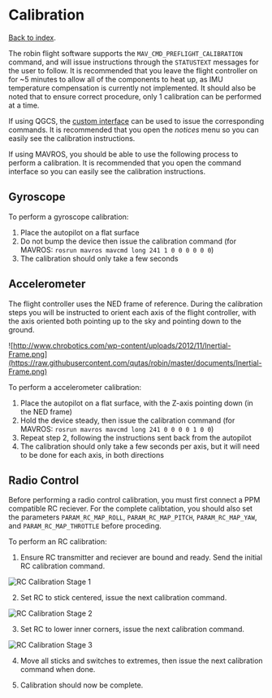 # Calibration
[Back to index](README.md).

The robin flight software supports the `MAV_CMD_PREFLIGHT_CALIBRATION` command, and will issue instructions through the `STATUSTEXT` messages for the user to follow. It is recommended that you leave the flight controller on for ~5 minutes to allow all of the components to heat up, as IMU temperature compensation is currently not implemented. It should also be noted that to ensure correct procedure, only 1 calibration can be performed at a time.

If using QGCS, the [custom interface](TOOLS.md#qgroundcontrol) can be used to issue the corresponding commands. It is recommended that you open the _notices_ menu so you can easily see the calibration instructions.

If using MAVROS, you should be able to use the following process to perform a calibration. It is recommended that you open the command interface so you can easily see the calibration instructions.

## Gyroscope
To perform a gyroscope calibration:
1. Place the autopilot on a flat surface
2. Do not bump the device then issue the calibration command (for MAVROS: `rosrun mavros mavcmd long 241 1 0 0 0 0 0 0`)
3. The calibration should only take a few seconds

## Accelerometer
The flight controller uses the NED frame of reference. During the calibration steps you will be instructed to orient each axis of the flight controller, with the axis oriented both pointing up to the sky and pointing down to the ground.

![http://www.chrobotics.com/wp-content/uploads/2012/11/Inertial-Frame.png](https://raw.githubusercontent.com/qutas/robin/master/documents/Inertial-Frame.png)

To perform a accelerometer calibration:
1. Place the autopilot on a flat surface, with the Z-axis pointing down (in the NED frame)
2. Hold the device steady, then issue the calibration command (for MAVROS: `rosrun mavros mavcmd long 241 0 0 0 0 1 0 0`)
3. Repeat step 2, following the instructions sent back from the autopilot
4. The calibration should only take a few seconds per axis, but it will need to be done for each axis, in both directions

## Radio Control
Before performing a radio control calibration, you must first connect a PPM compatible RC reciever. For the complete calibtation, you should also set the parameters `PARAM_RC_MAP_ROLL`, `PARAM_RC_MAP_PITCH`, `PARAM_RC_MAP_YAW`, and `PARAM_RC_MAP_THROTTLE` before proceding.

To perform an RC calibration:
1. Ensure RC transmitter and reciever are bound and ready. Send the initial RC calibration command.

![RC Calibration Stage 1](https://raw.githubusercontent.com/qutas/robin/master/documents/rc_step_1.png)

2. Set RC to stick centered, issue the next calibration command.

![RC Calibration Stage 2](https://raw.githubusercontent.com/qutas/robin/master/documents/rc_step_2.png)

3. Set RC to lower inner corners, issue the next calibration command.

![RC Calibration Stage 3](https://raw.githubusercontent.com/qutas/robin/master/documents/rc_step_3.png)

4. Move all sticks and switches to extremes, then issue the next calibration command when done.

5. Calibration should now be complete.
